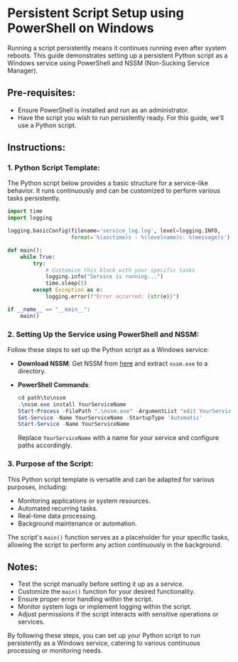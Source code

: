 # Persistent Script Setup using PowerShell on Windows

Running a script persistently means it continues running even after system reboots. This guide demonstrates setting up a persistent Python script as a Windows service using PowerShell and NSSM (Non-Sucking Service Manager).

## Pre-requisites:
- Ensure PowerShell is installed and run as an administrator.
- Have the script you wish to run persistently ready. For this guide, we'll use a Python script.

## Instructions:

### 1. Python Script Template:
The Python script below provides a basic structure for a service-like behavior. It runs continuously and can be customized to perform various tasks persistently.

```python
import time
import logging

logging.basicConfig(filename='service_log.log', level=logging.INFO,
                    format='%(asctime)s - %(levelname)s: %(message)s')

def main():
    while True:
        try:
            # Customize this block with your specific tasks
            logging.info("Service is running...")
            time.sleep(5)
        except Exception as e:
            logging.error(f"Error occurred: {str(e)}")

if __name__ == "__main__":
    main()
```

### 2. Setting Up the Service using PowerShell and NSSM:
Follow these steps to set up the Python script as a Windows service:

- **Download NSSM**: Get NSSM from [here](https://nssm.cc/download) and extract `nssm.exe` to a directory.

- **PowerShell Commands**:
  ```powershell
  cd path\to\nssm
  .\nssm.exe install YourServiceName
  Start-Process -FilePath ".\nssm.exe" -ArgumentList "edit YourServiceName" -Wait
  Set-Service -Name YourServiceName -StartupType 'Automatic'
  Start-Service -Name YourServiceName
  ```

  Replace `YourServiceName` with a name for your service and configure paths accordingly.

### 3. Purpose of the Script:
This Python script template is versatile and can be adapted for various purposes, including:
- Monitoring applications or system resources.
- Automated recurring tasks.
- Real-time data processing.
- Background maintenance or automation.

The script's `main()` function serves as a placeholder for your specific tasks, allowing the script to perform any action continuously in the background.

## Notes:
- Test the script manually before setting it up as a service.
- Customize the `main()` function for your desired functionality.
- Ensure proper error handling within the script.
- Monitor system logs or implement logging within the script.
- Adjust permissions if the script interacts with sensitive operations or services.

By following these steps, you can set up your Python script to run persistently as a Windows service, catering to various continuous processing or monitoring needs.
